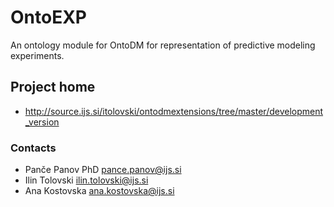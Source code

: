 # OntoEXP

An ontology module for OntoDM for representation of predictive modeling experiments.

## Project home

* http://source.ijs.si/itolovski/ontodmextensions/tree/master/development_version

### Contacts

* Panče Panov PhD <pance.panov@ijs.si>
* Ilin Tolovski <ilin.tolovski@ijs.si>
* Ana Kostovska <ana.kostovska@ijs.si>

